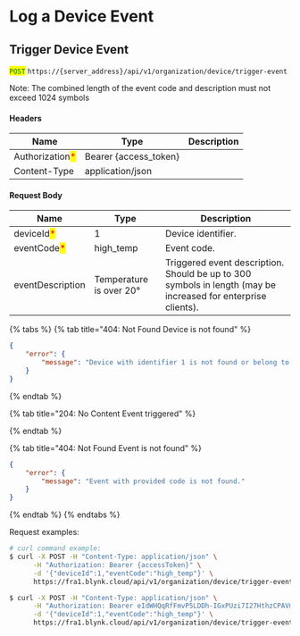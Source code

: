 # Log a Device Event

## Trigger Device Event

<mark style="color:green;">`POST`</mark> `https://{server_address}/api/v1/organization/device/trigger-event`

Note: The combined length of the event code and description must not exceed 1024 symbols

#### Headers

| Name                                            | Type                   | Description |
| ----------------------------------------------- | ---------------------- | ----------- |
| Authorization<mark style="color:red;">\*</mark> | Bearer {access\_token} |             |
| Content-Type                                    | application/json       |             |

#### Request Body

| Name                                        | Type                    | Description                                                                                                   |
| ------------------------------------------- | ----------------------- | ------------------------------------------------------------------------------------------------------------- |
| deviceId<mark style="color:red;">\*</mark>  | 1                       | Device identifier.                                                                                            |
| eventCode<mark style="color:red;">\*</mark> | high\_temp              | Event code.                                                                                                   |
| eventDescription                            | Temperature is over 20° | Triggered event description. Should be up to 300 symbols in length (may be increased for enterprise clients). |

{% tabs %}
{% tab title="404: Not Found Device is not found" %}
```json
{
    "error": {
        "message": "Device with identifier 1 is not found or belong to another organization."
    }
}
```
{% endtab %}

{% tab title="204: No Content Event triggered" %}

{% endtab %}

{% tab title="404: Not Found Event is not found" %}
```json
{
    "error": {
        "message": "Event with provided code is not found."
    }
}
```
{% endtab %}
{% endtabs %}

Request examples:

```bash
# curl command example:
$ curl -X POST -H "Content-Type: application/json" \
      -H "Authorization: Bearer {accessToken}" \
      -d '{"deviceId":1,"eventCode":"high_temp"}' \
      https://fra1.blynk.cloud/api/v1/organization/device/trigger-event

$ curl -X POST -H "Content-Type: application/json" \
      -H "Authorization: Bearer eIdWHQqRfFmvP5LDDh-IGxPUzi7I27HthzCPAVmS" \
      -d '{"deviceId":1,"eventCode":"high_temp"}' \
      https://fra1.blynk.cloud/api/v1/organization/device/trigger-event
```
